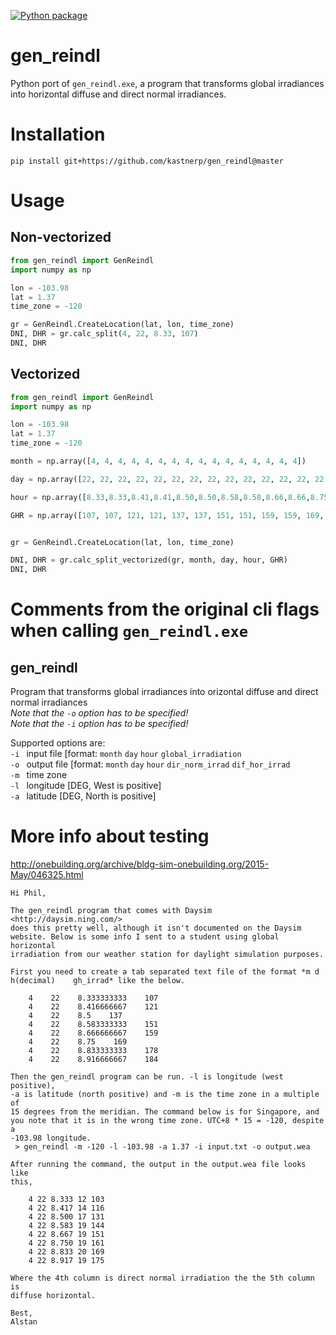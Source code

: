 [![Python package](https://github.com/kastnerp/gen_reindl/actions/workflows/python-package.yml/badge.svg)](https://github.com/kastnerp/gen_reindl/actions/workflows/python-package.yml)

# gen_reindl

 Python port of `gen_reindl.exe`, a program that transforms global irradiances into horizontal diffuse and direct normal irradiances.

# Installation

 `pip install git+https://github.com/kastnerp/gen_reindl@master`

# Usage

## Non-vectorized

```python
from gen_reindl import GenReindl
import numpy as np

lon = -103.98
lat = 1.37
time_zone = -120

gr = GenReindl.CreateLocation(lat, lon, time_zone)
DNI, DHR = gr.calc_split(4, 22, 8.33, 107)
DNI, DHR 
```

## Vectorized

```python
from gen_reindl import GenReindl
import numpy as np

lon = -103.98
lat = 1.37
time_zone = -120

month = np.array([4, 4, 4, 4, 4, 4, 4, 4, 4, 4, 4, 4, 4, 4, 4, 4])

day = np.array([22, 22, 22, 22, 22, 22, 22, 22, 22, 22, 22, 22, 22, 22, 22, 22])

hour = np.array([8.33,8.33,8.41,8.41,8.50,8.50,8.58,8.58,8.66,8.66,8.75,8.75,8.83,8.83,8.91,8.91])

GHR = np.array([107, 107, 121, 121, 137, 137, 151, 151, 159, 159, 169, 169, 178, 178, 184, 184])


gr = GenReindl.CreateLocation(lat, lon, time_zone)

DNI, DHR = gr.calc_split_vectorized(gr, month, day, hour, GHR)
DNI, DHR
```

# Comments from the original cli flags when calling `gen_reindl.exe`

## gen_reindl

Program that transforms global irradiances into orizontal diffuse and direct normal irradiances  
_Note that the `-o` option has to be specified!_  
_Note that the `-i` option has to be specified!_  

Supported options are:  
``-i ``    input file [format: ``month`` ``day`` ``hour`` ``global_irradiation``  
``-o ``    output file [format: ``month`` ``day`` ``hour`` ``dir_norm_irrad`` ``dif_hor_irrad``  
``-m ``    time zone  
``-l ``    longitude [DEG, West is positive]  
``-a ``    latitude [DEG, North is positive]  

# More info about testing

http://onebuilding.org/archive/bldg-sim-onebuilding.org/2015-May/046325.html

```
Hi Phil,

The gen_reindl program that comes with Daysim <http://daysim.ning.com/>
does this pretty well, although it isn't documented on the Daysim
website. Below is some info I sent to a student using global horizontal
irradiation from our weather station for daylight simulation purposes.

First you need to create a tab separated text file of the format *m d
h(decimal)    gh_irrad* like the below.

    4    22    8.333333333    107
    4    22    8.416666667    121
    4    22    8.5    137
    4    22    8.583333333    151
    4    22    8.666666667    159
    4    22    8.75    169
    4    22    8.833333333    178
    4    22    8.916666667    184

Then the gen_reindl program can be run. -l is longitude (west positive),
-a is latitude (north positive) and -m is the time zone in a multiple of
15 degrees from the meridian. The command below is for Singapore, and
you note that it is in the wrong time zone. UTC+8 * 15 = -120, despite a
-103.98 longitude.
 > gen_reindl -m -120 -l -103.98 -a 1.37 -i input.txt -o output.wea

After running the command, the output in the output.wea file looks like
this,

    4 22 8.333 12 103
    4 22 8.417 14 116
    4 22 8.500 17 131
    4 22 8.583 19 144
    4 22 8.667 19 151
    4 22 8.750 19 161
    4 22 8.833 20 169
    4 22 8.917 19 175

Where the 4th column is direct normal irradiation the the 5th column is
diffuse horizontal.

Best,
Alstan
```
